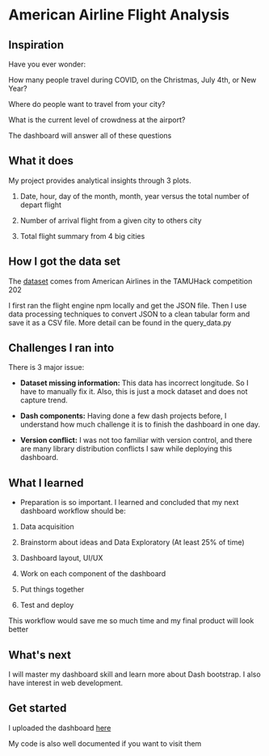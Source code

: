 # American Airline Flight Analysis

## Inspiration
Have you ever wonder:

How many people travel during COVID, on the Christmas, July 4th, or New Year?

Where do people want to travel from your city?

What is the current level of crowdness at the airport?

The dashboard will answer all of these questions

## What it does
My project provides analytical insights through 3 plots.
1) Date, hour, day of the month, month, year versus the total number of depart flight

2) Number of arrival flight from a given city to others city 

3) Total flight summary from 4 big cities

## How I got the data set

The [dataset](https://github.com/AmericanAirlines/Flight-Engine) comes from American Airlines in the TAMUHack competition 202

I first ran the flight engine npm locally and get the JSON file. Then I use data processing techniques to convert JSON to a clean tabular form and save it as a CSV file. More detail can be found in the query_data.py

## Challenges I ran into

There is 3 major issue:
* **Dataset missing information:** This data has incorrect longitude. So I have to manually fix it. Also, this is just a mock dataset and does not capture trend.

* **Dash components:** Having done a few dash projects before, I understand how much challenge it is to finish the dashboard in one day.

* **Version conflict:** I was not too familiar with version control, and there are many library distribution conflicts I saw while deploying this dashboard.

## What I learned
* Preparation is so important. I learned and concluded that my next dashboard workflow should be: 

1) Data acquisition

2) Brainstorm about ideas and Data Exploratory (At least 25% of time)

3) Dashboard layout, UI/UX

4) Work on each component of the dashboard

5) Put things together

6) Test and deploy

This workflow would save me so much time and my final product will look better

## What's next
I will master my dashboard skill and learn more about Dash bootstrap. I also have interest in web development. 

## Get started
I uploaded the dashboard [here](https://aa-flight-analysis.herokuapp.com)

My code is also well documented if you want to visit them
